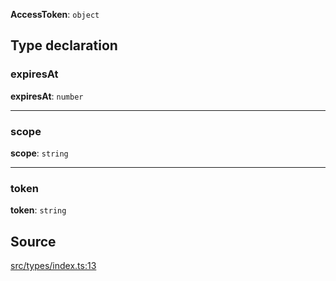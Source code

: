 **AccessToken**: `object`

## Type declaration

### expiresAt

**expiresAt**: `number`

---

### scope

**scope**: `string`

---

### token

**token**: `string`

## Source

[src/types/index.ts:13](https://github.com/logto-io/js/blob/54d7193/packages/client/src/types/index.ts#L13)
